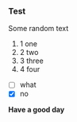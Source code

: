 ### Test
Some random text
1. 1 one
2. 2 two
3. 3 three
4. 4 four
- [ ] what
- [x] no

**Have a good day**
